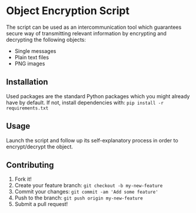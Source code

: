 # Object Encryption Script
The script can be used as an intercommunication tool which guarantees secure way of transmitting relevant information by encrypting and decrypting the following objects:
* Single messages
* Plain text files
* PNG images


## Installation
Used packages are the standard Python packages which you might already have by default.
If not, install dependencies with:
`pip install -r requirements.txt`


## Usage
Launch the script and follow up its self-explanatory process in order to encrypt/decrypt the object.


## Contributing
1. Fork it!
2. Create your feature branch: `git checkout -b my-new-feature`
3. Commit your changes: `git commit -am 'Add some feature'`
4. Push to the branch: `git push origin my-new-feature`
5. Submit a pull request!

